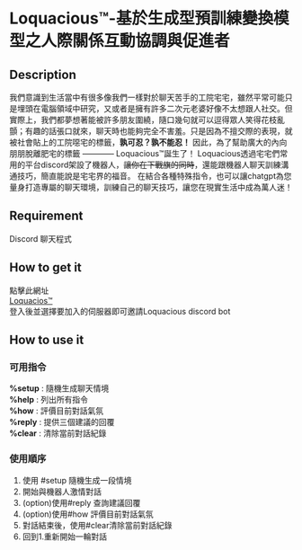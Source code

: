 # Loquacious™-基於生成型預訓練變換模型之人際關係互動協調與促進者
## Description
   我們意識到生活當中有很多像我們一樣對於聊天苦手的工院宅宅，雖然平常可能只是埋頭在電腦領域中研究，又或者是擁有許多二次元老婆好像不太想跟人社交。但實際上，我們都夢想著能被許多朋友圍繞，隨口幾句就可以逗得眾人笑得花枝亂顫；有趣的話張口就來，聊天時也能夠完全不害羞。只是因為不擅交際的表現，就被社會貼上的工院噁宅的標籤，**孰可忍？孰不能忍！** 因此，為了幫助廣大的內向朋朋脫離肥宅的標籤 ———— Loquacious™誕生了！
   Loquacious透過宅宅們常用的平台discord架設了機器人，~~讓你在下戰旗的同時~~，還能跟機器人聊天訓練溝通技巧，簡直能說是宅宅界的福音。 在結合各種特殊指令，也可以讓chatgpt為您量身打造專屬的聊天環境，訓練自己的聊天技巧，讓您在現實生活中成為萬人迷！
## Requirement
Discord 聊天程式
## How to get it
點擊此網址\
[Loquacios™](https://discord.com/api/oauth2/authorize?client_id=1181611979312463984&permissions=8&scope=bot) \
登入後並選擇要加入的伺服器即可邀請Loquacious discord bot
## How to use it
### 可用指令
**%setup** : 隨機生成聊天情境\
**%help** : 列出所有指令\
**%how** :  評價目前對話氣氛\
**%reply** : 提供三個建議的回覆\
**%clear** : 清除當前對話紀錄
### 使用順序
1. 使用 #setup 隨機生成一段情境
2. 開始與機器人激情對話
3. (option)使用#reply 查詢建議回覆
4. (option)使用#how 評價目前對話氣氛
5. 對話結束後，使用#clear清除當前對話紀錄
6. 回到1.重新開始一輪對話

 
